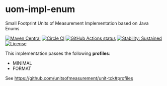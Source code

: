uom-impl-enum
==============

Small Footprint Units of Measurement Implementation based on Java Enums

[![Maven Central](https://maven-badges.herokuapp.com/maven-central/tech.uom.impl/uom-impl-enum/badge.svg)](https://maven-badges.herokuapp.com/maven-central/tech.uom.impl/uom-impl-enum)
[![Circle CI](https://circleci.com/gh/unitsofmeasurement/uom-impl-enum.svg?style=svg)](https://circleci.com/gh/unitsofmeasurement/uom-impl-enum) 
<a href="https://github.com/unitsofmeasurement/uom-impl-enum/actions"><img alt="GitHub Actions status" src="https://github.com/unitsofmeasurement/uom-impl-enum/workflows/Java%20CI%20with%20Maven/badge.svg"></a>
[![Stability: Sustained](https://masterminds.github.io/stability/sustained.svg)](https://masterminds.github.io/stability/sustained.html)
[![License](http://img.shields.io/badge/license-BSD3-blue.svg?style=flat)](http://opensource.org/licenses/BSD-3-Clause) 

This implementation passes the following **profiles**: 
- MINIMAL
- FORMAT

See https://github.com/unitsofmeasurement/unit-tck#profiles
